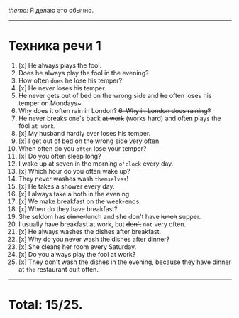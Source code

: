 
*theme:* Я делаю это обычно.

---
# Техника речи 1
1.  [x] He always plays the fool. 
2. Does he always play the fool in the evening?
3. How often `does` he lose his temper?
4.  [x] He never loses his temper.
5. He never gets out of bed on the wrong side and ~~he~~ often lose`s` his temper on Mondays~
6. Why does it often rain in London?
~~6. Why in London does raining?~~
7. He never breaks one's back ~~at work~~ (works hard) and often play`s` the fool `at work`.
8.  [x] My husband hardly ever loses his temper.
9.  [x] I get out of bed on the wrong side very often.
10. When ~~often~~ do you `often` lose your temper?
11.  [x] Do you often sleep long?
12. I wake up at seven ~~in the morning~~  `o'clock` every day.
13.  [x] Which hour do you often wake up?
14. They never ~~washes~~ wash `themselves`!
15. [x] He takes a shower every day.
16.  [x] I always take a both in the evening.
17.  [x] We make breakfast on the week-ends.
18.  [x] When do they have breakfast?
19. She seldom has ~~dinner~~lunch and she don't have ~~lunch~~ supper.
20. I usually have breakfast at work, but ~~don't~~  `not` very often.
21.  [x] He always washes the dishes after breakfast.
22.  [x] Why do you never wash the dishes after dinner?
23.  [x] She cleans her room every Saturday.
24.  [x] Do you always play the fool at work?
25.  [x] They don't wash the dishes in the evening, because they have dinner at `the` restaurant quit often.

---
# Total: 15/25.